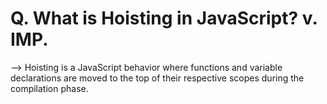# Q. What is Hoisting in JavaScript? v. IMP.

--> Hoisting is a JavaScript behavior where functions and variable
declarations are moved to the top of their respective scopes
during the compilation phase.